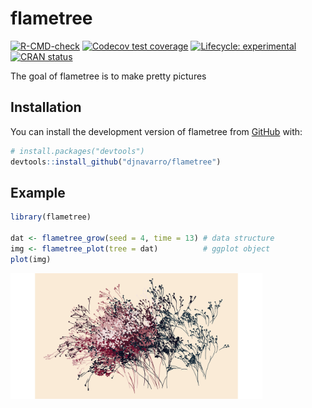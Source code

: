 
<!-- README.md is generated from README.Rmd. Please edit that file -->

# flametree

<!-- badges: start -->

[![R-CMD-check](https://github.com/djnavarro/flametree/workflows/R-CMD-check/badge.svg)](https://github.com/djnavarro/flametree/actions)
[![Codecov test
coverage](https://codecov.io/gh/djnavarro/flametree/branch/master/graph/badge.svg)](https://codecov.io/gh/djnavarro/flametree?branch=master)
[![Lifecycle:
experimental](https://img.shields.io/badge/lifecycle-experimental-orange.svg)](https://lifecycle.r-lib.org/articles/stages.html#experimental)
[![CRAN
status](https://www.r-pkg.org/badges/version/flametree)](https://CRAN.R-project.org/package=flametree)
<!-- badges: end -->

The goal of flametree is to make pretty pictures

## Installation

You can install the development version of flametree from
[GitHub](https://github.com/) with:

``` r
# install.packages("devtools")
devtools::install_github("djnavarro/flametree")
```

## Example

``` r
library(flametree)

dat <- flametree_grow(seed = 4, time = 13) # data structure
img <- flametree_plot(tree = dat)          # ggplot object
plot(img)
```

<img src="man/figures/README-example-1.png" width="80%" />
